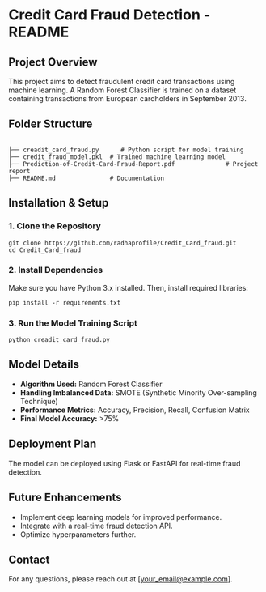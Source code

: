 # Credit Card Fraud Detection - README

## Project Overview
This project aims to detect fraudulent credit card transactions using machine learning. A Random Forest Classifier is trained on a dataset containing transactions from European cardholders in September 2013.

## Folder Structure
```

├── creadit_card_fraud.py      # Python script for model training
├── credit_fraud_model.pkl  # Trained machine learning model
├── Prediction-of-Credit-Card-Fraud-Report.pdf              # Project report
├── README.md               # Documentation
```

## Installation & Setup
### 1. Clone the Repository
```
git clone https://github.com/radhaprofile/Credit_Card_fraud.git
cd Credit_Card_fraud
```

### 2. Install Dependencies
Make sure you have Python 3.x installed. Then, install required libraries:
```
pip install -r requirements.txt
```

### 3. Run the Model Training Script
```
python creadit_card_fraud.py
```

## Model Details
- **Algorithm Used:** Random Forest Classifier
- **Handling Imbalanced Data:** SMOTE (Synthetic Minority Over-sampling Technique)
- **Performance Metrics:** Accuracy, Precision, Recall, Confusion Matrix
- **Final Model Accuracy:** >75%

## Deployment Plan
The model can be deployed using Flask or FastAPI for real-time fraud detection.

## Future Enhancements
- Implement deep learning models for improved performance.
- Integrate with a real-time fraud detection API.
- Optimize hyperparameters further.

## Contact
For any questions, please reach out at [your_email@example.com].


